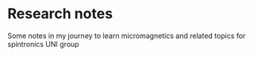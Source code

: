 # Research notes

Some notes in my journey to learn micromagnetics and related topics for spintronics UNI group

